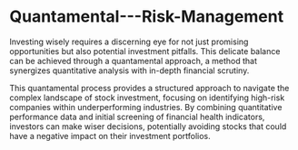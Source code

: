 # Quantamental---Risk-Management
Investing wisely requires a discerning eye for not just promising opportunities but also potential investment pitfalls. This delicate balance can be achieved through a quantamental approach, a method that synergizes quantitative analysis with in-depth financial scrutiny.

This quantamental process provides a structured approach to navigate the complex landscape of stock investment, focusing on identifying high-risk companies within underperforming industries. By combining quantitative performance data and initial screening of financial health indicators, investors can make wiser decisions, potentially avoiding stocks that could have a negative impact on their investment portfolios.
